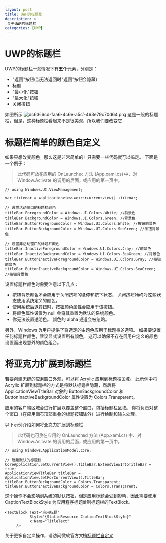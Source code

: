 ```yaml
---
layout: post
title: UWP的标题栏
description: >
 关于UWP的标题栏
categories: [UWP]
---
```


# UWP的标题栏
UWP的标题栏一般情况下有**五个**元素，分别是：
* "返回"按钮(当无法返回时"返回"按钮会隐藏)
* 标题
* "最小化"按钮
* "最大化"按钮
* 关闭按钮

如图所示
![dc6366cd-faa6-4c6e-a5cf-463e79c70d64.png](https://storage.live.com/items/9EADE23CF2DB11C4!115?authkey=AFS7TPnPU9OPxsk)
这是一般的标题栏，但是，这种标题栏看起来不是很美观，所以我们要改变它！

# 标题栏简单的颜色自定义
如果只想改变颜色，那么这是非常简单的！只需要一些代码就可以搞定。
下面是一个例子：
>此代码可放在应用的 OnLaunched 方法 (App.xaml.cs) 中、对 Window.Activate 的调用的后面，或应用的第一页中。

	// using Windows.UI.ViewManagement;
    
	var titleBar = ApplicationView.GetForCurrentView().TitleBar;
    
	// 设置活动窗口的标题栏颜色
	titleBar.ForegroundColor = Windows.UI.Colors.White; //前景色
	titleBar.BackgroundColor = Windows.UI.Colors.Green; //背景色
	titleBar.ButtonForegroundColor = Windows.UI.Colors.White; //按钮前景色
	titleBar.ButtonBackgroundColor = Windows.UI.Colors.SeaGreen; //按钮背景色

	// 设置非活动窗口的标题栏颜色
	titleBar.InactiveForegroundColor = Windows.UI.Colors.Gray; //前景色
	titleBar.InactiveBackgroundColor = Windows.UI.Colors.SeaGreen; //背景色
	titleBar.ButtonInactiveForegroundColor = Windows.UI.Colors.Gray; //按钮前景色
	titleBar.ButtonInactiveBackgroundColor = Windows.UI.Colors.SeaGreen; //按钮背景色

设置标题栏颜色时需要注意以下几点：
* 按钮背景颜色不会应用于关闭按钮的悬停和按下状态。 关闭按钮始终对这些状态使用系统定义的颜色。
* 使用系统后退按钮时，按钮颜色属性会应用于该按钮。
* 将颜色属性设置为 null 会将其重置为默认的系统颜色。
* 你无法设置透明色。 颜色的 alpha 通道会被忽略。

另外，Windows 为用户提供了将选定的主题色应用于标题栏的选项。 如果要设置任何标题栏颜色，建议显式设置所有颜色。 这可以确保不存在因用户定义的颜色设置而出现意外的颜色组合。

# 将亚克力扩展到标题栏
若要创建无缝的应用窗口外观，可以将 Acrylic 应用到标题栏区域。 此示例中将 Acrylic 扩展到标题栏的方式是将默认标题栏隐藏，然后将 ApplicationViewTitleBar 对象的 ButtonBackgroundColor 和 ButtonInactiveBackgroundColor 属性设置为 Colors.Transparent。

应用的客户端区域会进行扩展以覆盖整个窗口，包括标题栏区域。 你将负责对整个窗口（在应用画布顶部重叠的标题按钮除外）进行绘制和输入处理。

以下示例介绍如何将亚克力扩展到标题栏
>此代码也可放在应用的 OnLaunched 方法 (App.xaml.cs) 中、对 Window.Activate 的调用的后面，或应用的第一页中。

	// using Windows.ApplicationModel.Core;

	// 隐藏默认的标题栏
	CoreApplication.GetCurrentView().TitleBar.ExtendViewIntoTitleBar = true;
    ApplicationViewTitleBar titleBar = ApplicationView.GetForCurrentView().TitleBar;
    titleBar.ButtonBackgroundColor = Colors.Transparent;
    titleBar.ButtonInactiveBackgroundColor = Colors.Transparent;

这个操作不会影响到系统的默认按钮，但是应用标题会受到影响，因此需要使用 CaptionTextBlockStyle 为应用程序标题绘制标题栏的TextBlock。


	<TextBlock Text="应用标题" 
               Style="{StaticResource CaptionTextBlockStyle}" 
               x:Name="TitleText"
         />

关于更多自定义操作，请访问微软官方文档[标题栏自定义](https://docs.microsoft.com/zh-cn/windows/uwp/design/shell/title-bar)
